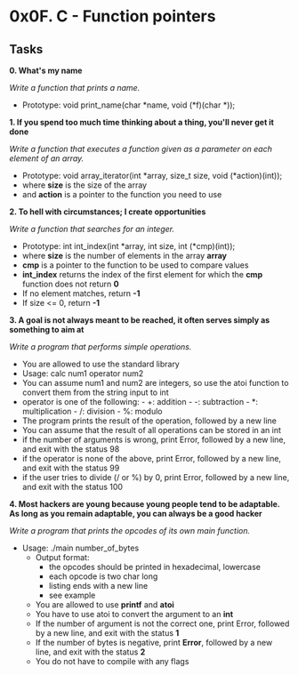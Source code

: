 # 0x0F. C - Function pointers

## Tasks

**0. What's my name**

*Write a function that prints a name.*
- Prototype: void print_name(char *name, void (*f)(char *));

**1. If you spend too much time thinking about a thing, you'll never get it done**

*Write a function that executes a function given as a parameter on each element of an array.*

- Prototype: void array_iterator(int *array, size_t size, void (*action)(int));
- where **size** is the size of the array
- and **action** is a pointer to the function you need to use

**2. To hell with circumstances; I create opportunities**

*Write a function that searches for an integer.*
- Prototype: int int_index(int *array, int size, int (*cmp)(int));
- where **size** is the number of elements in the array **array**
- **cmp** is a pointer to the function to be used to compare values
- **int_index** returns the index of the first element for which the **cmp** function does not return **0**
- If no element matches, return **-1**
- If size <= 0, return **-1**

**3. A goal is not always meant to be reached, it often serves simply as something to aim at**

*Write a program that performs simple operations.*

- You are allowed to use the standard library
- Usage: calc num1 operator num2
- You can assume num1 and num2 are integers, so use the atoi function to convert them from the string input to int
- operator is one of the following:
        - +: addition
        - -: subtraction
        - *: multiplication
        - /: division
        - %: modulo
- The program prints the result of the operation, followed by a new line
- You can assume that the result of all operations can be stored in an int
- if the number of arguments is wrong, print Error, followed by a new line, and exit with the status 98
- if the operator is none of the above, print Error, followed by a new line, and exit with the status 99
- if the user tries to divide (/ or %) by 0, print Error, followed by a new line, and exit with the status 100


**4. Most hackers are young because young people tend to be adaptable. As long as you remain adaptable, you can always be a good hacker**

*Write a program that prints the opcodes of its own main function.*
- Usage: ./main number_of_bytes
    - Output format:
        - the opcodes should be printed in hexadecimal, lowercase
        - each opcode is two char long
        - listing ends with a new line
        - see example
    - You are allowed to use **printf** and **atoi**
    - You have to use atoi to convert the argument to an **int**
    - If the number of argument is not the correct one, print Error, followed by a new line, and exit with the status **1**
    - If the number of bytes is negative, print **Error**, followed by a new line, and exit with the status **2**
    - You do not have to compile with any flags

